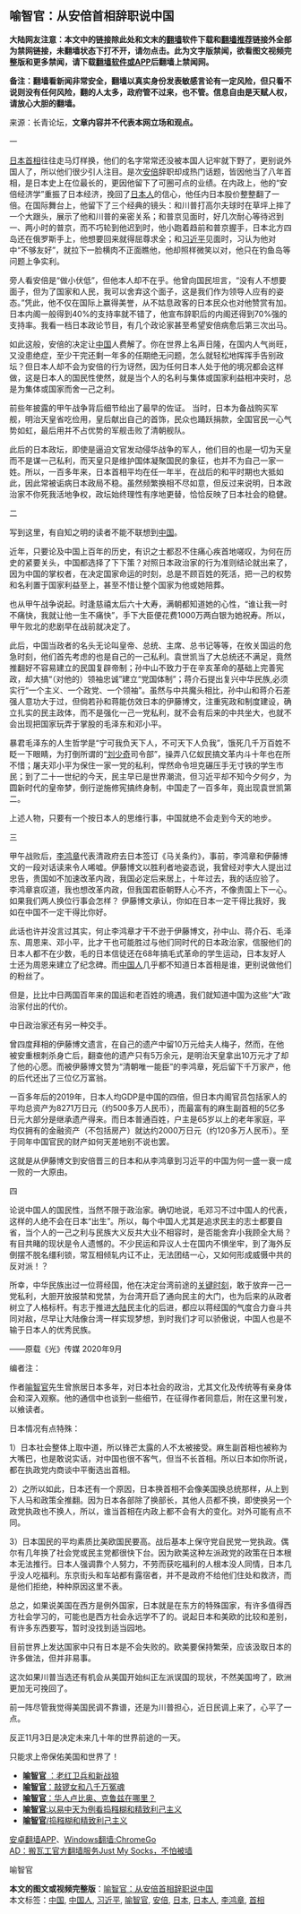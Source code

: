  <h2>喻智官：从安倍首相辞职说中国</h2> <p class="notice"><b>大陆网友注意：本文中的链接除此处和文末的<a href="https://github.com/bannedbook/fanqiang" >翻墙</a>软件下载和<a href="https://github.com/killgcd/justmysocks/blob/master/README.md">翻墙推荐</a>链接外全部为禁网链接，未翻墙状态下打不开，请勿点击。此为文字版禁闻，欲看图文视频完整版和更多禁闻，请下载<a href="https://github.com/bannedbook/fanqiang">翻墙软件或APP</a>后翻墙上禁闻网。</p><p>备注：翻墙看新闻非常安全，翻墙以真实身份发表敏感言论有一定风险，但只看不说则没有任何风险，翻的人太多，政府管不过来，也不管。信息自由是天赋人权，请放心大胆的翻墙。</b></p>  <div class="entry"> <p>来源：长青论坛，<b>文章内容并不代表本网立场和观点。</b></p> <p></p> <p>一</p> <p><a href="https://www.bannedbook.org/bnews/tag/%e6%97%a5%e6%9c%ac/" class="st_tag internal_tag" rel="tag" title="标签 日本 下的日志">日本</a><a href="https://www.bannedbook.org/bnews/tag/%e9%a6%96%e7%9b%b8/" class="st_tag internal_tag" rel="tag" title="标签 首相 下的日志">首相</a>往往走马灯样换，他们的名字常常还没被本国人记牢就下野了，更别说外国人了，所以他们很少引人注目。是次<a href="https://www.bannedbook.org/bnews/tag/%e5%ae%89%e5%80%8d/" class="st_tag internal_tag" rel="tag" title="标签 安倍 下的日志">安倍</a>辞职却成热门话题，皆因他当了八年首相，是日本史上在位最长的，更因他留下了可圈可点的业绩。在内政上，他的“安倍经济学”重振了日本经济，挽回了<a href="https://www.bannedbook.org/bnews/tag/%e6%97%a5%e6%9c%ac%e4%ba%ba/" class="st_tag internal_tag" rel="tag" title="标签 日本人 下的日志">日本人</a>的信心，他任内日本股价整整翻了一倍。在国际舞台上，他留下了三个经典的镜头：和川普打高尔夫球时在草坪上摔了一个大跟头，展示了他和川普的亲密关系；和普京见面时，好几次耐心等待迟到一、两小时的普京，而不巧轮到他迟到时，他小跑着趋前和普京握手，日本北方四岛还在俄罗斯手上，他想要回来就得屈尊求全；和<a href="https://www.bannedbook.org/bnews/tag/%e4%b9%a0%e8%bf%91%e5%b9%b3/" class="st_tag internal_tag" rel="tag" title="标签 习近平 下的日志">习近平</a>见面时，习认为他对中“不够友好”，就拉下一脸横肉不正面瞧他，他却照样微笑以对，他只在钓鱼岛等问题上争实利。</p> <p>旁人看安倍是“做小伏低”，但他本人却不在乎。他曾向国民坦言，“没有人不想要面子，但为了国家和人民，我可以舍弃这个面子，这是我们作为领导人应有的姿态。”凭此，他不仅在国际上赢得美誉，从不姑息政客的日本民众也对他赞赏有加。日本内阁一般得到40%的支持率就不错了，他宣布辞职后的内阁还得到70%强的支持率。我看一档日本政论节目，有几个政论家甚至希望安倍病愈后第三次出马。</p> <p>如此这般，安倍的决定让<span class='wp_keywordlink_affiliate'><a href="https://www.bannedbook.org/" title="中国" target="_blank">中国</a></span>人费解了。你在世界上名声日隆，在国内人气尚旺，又没患绝症，至少干完还剩一年多的任期绝无问题，怎么就轻松地挥挥手告别政坛？但日本人却不会为安倍的行为讶然，因为任何日本人处于他的境况都会这样做，这是日本人的国民性使然，就是当个人的名利与集体或国家利益相冲突时，总是为集体或国家而舍一己之利。</p> <p>前些年披露的甲午战争背后细节给出了最早的佐证。 当时，日本为备战购买军舰，明治天皇省吃俭用，皇后献出自己的首饰，民众也踊跃捐款，全国官民一心气势如虹，最后用并不占优势的军舰击败了清朝舰队。</p> <p>此后的日本政坛，即使是逼迫文官发动侵华战争的军人，他们目的也是一切为天皇而不是谋一己私利，而天皇只是维护国体凝聚国民的象征，也并不为自己一家一姓。所以，一百多年来，日本首相平均在任一年半，在战后的和平时期也大抵如此，因此常被诟病日本政局不稳。虽然频繁换相不尽如意，但反过来说明，日本政治家不你死我活地争权，政坛始终理性有序地更替，恰恰反映了日本社会的稳健。</p> <p>二</p> <p>写到这里，有自知之明的读者不能不联想到<a href="https://www.bannedbook.org/bnews/tag/%E4%B8%AD%E5%9B%BD/" class="st_tag internal_tag" rel="tag" title="标签 中国 下的日志">中国</a>。</p>  <p>近年，只要论及中国上百年的历史，有识之士都忍不住痛心疾首地嗟叹，为何在历史的紧要关头，中国都选择了下下策？对照日本政治家的行为准则结论就出来了，因为中国的掌权者，在决定国家命运的时刻，总是不顾百姓的死活，把一己的权势和名利置于国家利益至上，甚至不惜让整个国家为他或她陪葬。</p> <p>也从甲午战争说起。时逢慈禧太后六十大寿，满朝都知道她的心性，“谁让我一时不痛快，我就让他一生不痛快”，手下大臣便花费1000万两白银为她祝寿。所以，甲午败北的悲剧早在战前就决定了。</p> <p>此后，中国当政者的名头无论叫皇帝、总统、主席、总书记等等，在攸关国运的危急时刻，他们首先考虑的也是自己的一己私利。袁世凯当了大总统还不满足，竟然推翻好不容易建立的民国复辟帝制；孙中山不致力于在辛亥革命的基础上完善宪政，却大搞“（对他的）领袖忠诚”建立“党国体制”；蒋介石提出复兴中华民族,必须实行“一个主义、一个政党、一个领袖”。虽然与中共魔头相比，孙中山和蒋介石差强人意功大于过，但倘若孙和蒋能仿效日本的伊藤博文，注重宪政和制度建设，确立扎实的民主政体，而不是强化一己一党私利，就不会有后来的中共坐大，也就不会出现把国家玩弄于掌股的毛泽东和邓小平。</p> <p>暴君毛泽东的人生哲学是“宁可我负天下人，不可天下人负我”，饿死几千万百姓不眨一下眼睛，为打倒所谓的“<span class='wp_keywordlink'><a href="https://www.bannedbook.org/forum2/topic1158.html" title="《刘少奇传》" target="_blank">刘少奇</a></span>司令部”，操弄八亿蚁民搞文革内斗十年也在所不惜；屠夫邓小平为保住一家一党的私利，悍然命令坦克碾压手无寸铁的学生市民；到了二十一世纪的今天，民主早已是世界潮流，但习近平却不知今夕何夕，为圆新时代的皇帝梦，倒行逆施修宪搞终身制，中国走了一百多年，竟出现袁世凯第二。</p> <p>上述人物，只要有一个按日本人的思维行事，中国就绝不会走到今天的地步。</p> <p>三</p> <p>甲午战败后，<a href="https://www.bannedbook.org/bnews/tag/%e6%9d%8e%e9%b8%bf%e7%ab%a0/" class="st_tag internal_tag" rel="tag" title="标签 李鸿章 下的日志">李鸿章</a>代表清政府去日本签订《马关条约》，事前，李鸿章和伊藤博文的一段对话读来令人唏嘘。伊藤博文以胜利者地姿态说，我曾经对李大人提出过忠告，贵国如不加速改革内政，我国必定后来居上，十年过去，我的话应验了。 李鸿章哀叹道，我也想改革内政，但我国君臣朝野人心不齐，不像贵国上下一心。如果我们两人换位行事会怎样？ 伊藤博文承认，你如在日本一定干得比我好，我如在中国不一定干得比你好。</p> <p>此话也许并没言过其实，何止李鸿章才干不逊于伊藤博文，孙中山、蒋介石、毛泽东、周恩来、邓小平，比才干也可能胜过与他们同时代的日本政治家，信服他们的日本人都不在少数，毛的日本信徒还在68年搞毛式革命的学生运动，日本友好人士还为周恩来建立了纪念碑。而<a href="https://www.bannedbook.org/bnews/tag/%e4%b8%ad%e5%9b%bd%e4%ba%ba/" class="st_tag internal_tag" rel="tag" title="标签 中国人 下的日志">中国人</a>几乎都不知道日本首相是谁，更别说做他们的粉丝了。</p> <p>但是，比比中日两国百年来的国运和老百姓的境遇，我们就知道中国为这些“大”政治家付出的代价。</p> <p>中日政治家还有另一种交手。</p>  <p>曾四度拜相的伊藤博文遗言，在自己的遗产中留10万元给夫人梅子，然而，在他被安重根刺杀身亡后，翻查他的遗产只有5万余元，是明治天皇拿出10万元才了却了他的心愿。而被伊藤博文赞为“清朝唯一能臣”的李鸿章，死后留下千万家产，他的后代还出了三位亿万富翁。</p> <p>一百多年后的2019年，日本人均GDP是中国的四倍，但日本内阁官员包括家人的平均总资产为8271万日元（约500多万人民币），而最富有的麻生副首相的5亿多日元大部分是继承遗产得来。而日本普通百姓，户主是65岁以上的老年家庭，平均仅拥有的金融资产（不包括房产）就达约2000万日元（约120多万人民币）。至于同年中国官民的财产如何天差地别不说也罢。</p> <p>这就是从伊藤博文到安倍晋三的日本和从李鸿章到习近平的中国为何一盛一衰一成一败的一大原由。</p> <p>四</p> <p>论说中国人的国民性，当然不限于政治家。确切地说，毛邓习不过中国人的代表，这样的人绝不会在日本“出生”。所以，每个中国人尤其是追求民主的志士都要自省，当个人的一己之利与民族大义反共大业不相容时，是否能舍弃小我顾全大局？有目共睹的现状是令人遗憾的。不少民运和异议人士在国内不惧坐牢，到了海外反倒摆不脱名缰利锁，常互相倾轧内讧不止，无法团结一心，又如何形成威慑中共的反对派！？</p> <p>所幸，中华民族出过一位蒋经国，他在决定台湾前途的<span class='wp_keywordlink'><a href="https://www.bannedbook.org/forum2/topic151.html" title="关键时刻：李鹏日记" target="_blank">关键时刻</a></span>，敢于放弃一己一党私利，大胆开放报禁和党禁，为台湾开启了通向民主的大门，也为后来的从政者树立了人格标杆。有志于推进<span class='wp_keywordlink_affiliate'><a href="https://www.bannedbook.org/" title="大陆" target="_blank">大陆</a></span>民主化的后进，都应以蒋经国的气度合力奋斗共同对敌，尽早让大陆像台湾一样实现梦想，到时我们才可以骄傲说，中国人也是不输于日本人的优秀民族。</p> <p>——原载《光》传媒 2020年9月</p> <p>编者注：</p> <p>作者<a href="https://www.bannedbook.org/bnews/tag/%e5%96%bb%e6%99%ba%e5%ae%98/" class="st_tag internal_tag" rel="tag" title="标签 喻智官 下的日志">喻智官</a>先生曾旅居日本多年，对日本社会的政治，尤其文化及传统等有亲身体会和深入观察。他的通信中也谈到一些细节，在征得作者同意后，附在这里刊发， 以飨读者。</p> <p>日本情况有点特殊：</p>  <p>1）日本社会整体上取中道，所以锋芒太露的人不太被接受。麻生副首相也被称为大嘴巴，也是敢说实话，对中国也很不客气，但当不长首相。所以日本如你所说，都在执政党内商谈中平衡选出首相。</p> <p>2）之所以如此，日本还有一个原因，日本换首相不会像美国换总统那样，从上到下人马和政策全推翻。因为日本各部除了换部长，其他人员都不换，即使换另一个政党执政也不换人，所以，谁当首相在内政上都不会有大的变化。对外可能有点不同。</p> <p>3）日本国民的平均素质比美欧国民要高。战后基本上保守党自民党一党执政。偶尔有几年换了社会党或民主党都很快下台。因为欧美这种左派政党的政策在日本根本无法推行。日本人强调靠个人努力，不劳而获吃福利的人根本没人同情，日本几乎没人吃福利。东京街头和车站都有露宿者，并不是政府不给他们住处和救济，而是他们拒绝，种种原因这里不表。</p> <p>总之，如果说美国在西方是例外国家，日本就是在东方的特殊国家，有许多值得西方社会学习的，可能也是西方社会永远学不了的。说起日本和美欧的比较和差别，有许多东西要写，暂时没找到适当园地。</p> <p>目前世界上发达国家中只有日本是不会失败的。欧美要保持繁荣，应该汲取日本的许多做法，但并非易事。</p> <p>这次如果川普当选还有机会从美国开始纠正左派误国的现状，不然美国垮了，欧洲更加无可挽回了。</p> <p>前一阵尽管我觉得美国民调不靠谱，还是为川普担心，近日民调上来了，心平了一点。</p> <p>反正11月3日是决定未来几十年的世界前途的一天。</p> <p>只能求上帝保佑美国和世界了！</p> <ul class='op-related-articles' title='相关阅读'> <li><a href='https://www.bannedbook.org/bnews/comments/20200817/1381438.html' target='_blank'><b>喻智官</b> ：老红卫兵和新战狼</a></li> <li><a href='https://www.bannedbook.org/bnews/ssgc/20200725/1366096.html' target='_blank'><b>喻智官</b>：敲锣女和八千万冤魂</a></li> <li><a href='https://www.bannedbook.org/bnews/worldnews/usa/20200712/1359725.html' target='_blank'><b>喻智官</b>：华人卢比奥、克鲁兹在哪里？</a></li> <li><a href='https://www.bannedbook.org/bnews/comments/20200628/1351928.html' target='_blank'><b>喻智官</b>:以易中天为例看捣糨糊和精致利己主义</a></li> <li><a href='https://www.bannedbook.org/bnews/baitai/20200626/1350761.html' target='_blank'><b>喻智官</b>/捣糨糊和精致利己主义</a></li> </ul> <p class="texttj"> <a href="https://github.com/bannedbook/fanqiang/wiki/%E7%A6%81%E9%97%BB%E7%BD%91%E5%AE%89%E5%8D%93%E7%BF%BB%E5%A2%99%E6%96%B0%E9%97%BBAPP" target="_blank">安卓翻墙APP</a>、<a href="https://github.com/bannedbook/fanqiang/wiki/Chrome%E4%B8%80%E9%94%AE%E7%BF%BB%E5%A2%99%E5%8C%85" target="_blank">Windows翻墙:ChromeGo</a><br/> <a href="https://github.com/killgcd/justmysocks/blob/master/README.md" target="_blank">AD：搬瓦工官方翻墙服务Just My Socks，不怕被墙</a> </p><p>喻智官</p> <a name='sharetosocial'></a>       <div><b>本文的图文或视频完整版</b>：<a href='https://www.bannedbook.org/bnews/comments/20200920/1399855.html'>喻智官：从安倍首相辞职说中国</a></div>  </div><!--END ENTRY--> <div class="postfooter"> <div>本文标签：<a href="https://www.bannedbook.org/bnews/tag/%E4%B8%AD%E5%9B%BD/" rel="tag">中国</a>, <a href="https://www.bannedbook.org/bnews/tag/%e4%b8%ad%e5%9b%bd%e4%ba%ba/" rel="tag">中国人</a>, <a href="https://www.bannedbook.org/bnews/tag/%e4%b9%a0%e8%bf%91%e5%b9%b3/" rel="tag">习近平</a>, <a href="https://www.bannedbook.org/bnews/tag/%e5%96%bb%e6%99%ba%e5%ae%98/" rel="tag">喻智官</a>, <a href="https://www.bannedbook.org/bnews/tag/%e5%ae%89%e5%80%8d/" rel="tag">安倍</a>, <a href="https://www.bannedbook.org/bnews/tag/%e6%97%a5%e6%9c%ac/" rel="tag">日本</a>, <a href="https://www.bannedbook.org/bnews/tag/%e6%97%a5%e6%9c%ac%e4%ba%ba/" rel="tag">日本人</a>, <a href="https://www.bannedbook.org/bnews/tag/%e6%9d%8e%e9%b8%bf%e7%ab%a0/" rel="tag">李鸿章</a>, <a href="https://www.bannedbook.org/bnews/tag/%e9%a6%96%e7%9b%b8/" rel="tag">首相</a></div>  </div><!--END POSTFOOTER--> 